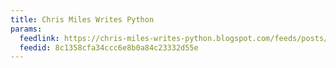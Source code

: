 ```yaml
---
title: Chris Miles Writes Python
params:
  feedlink: https://chris-miles-writes-python.blogspot.com/feeds/posts/default
  feedid: 8c1358cfa34ccc6e8b0a84c23332d55e
---
```

